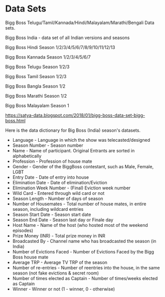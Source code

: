 # Data Sets
Bigg Boss Telugu/Tamil/Kannada/Hindi/Malayalam/Marathi/Bengali Data sets.

Bigg Boss India - data set of all Indian versions and seasons


Bigg Boss Hindi Season 1/2/3/4/5/6/7/8/9/10/11/12/13

Bigg Boss Kannada Season 1/2/3/4/5/6/7

Bigg Boss Telugu Season 1/2/3

Bigg Boss Tamil Season 1/2/3

Bigg Boss Bangla Season 1/2

Bigg Boss Marathi Season 1/2

Bigg Boss Malayalam Season 1

https://satya-data.blogspot.com/2018/01/bigg-boss-data-set-bigg-boss.html

Here is the data dictionary for Big Boss (India) season's datasets.


- Language - Language in which the show was telecasted/designed
- Season Number - Season number
- Name - Name of participant. Original Entrants are sorted in alphabetically
- Profession - Profession of house mate
- Gender - Gender of the BiggBoss contestant, such as Male, Female, LGBT
- Entry Date - Date of entry into house
- Elimination Date - Date of elimination/Eviction
- Elimination Week Number - (Final) Eviction week number
- Wild Card - Entered through wild card or not
- Season Length - Number of days of season
- Number of Housemates - Total number of house mates, in entire season, including wildcard entries
- Season Start Date - Season start date
- Season End Date - Season last day or Finale day
- Host Name - Name of the host (who hosted most of the weekend episodes)
- Prize Money (INR) - Total prize money in INR
- Broadcasted By - Channel name who has broadcasted the season (in India)
- Number of Evictions Faced - Number of Evictions Faced by the Bigg Boss house mate
- Average TRP - Average TV TRP of the season
- Number of re-entries - Number of reentries into the house, in the same season (not fake evictions & secret room)
- Number of times elected as Captain - Number of times/weeks elected as Captain
- Winner - Winner or not (1 - winner, 0 - otherwise)

